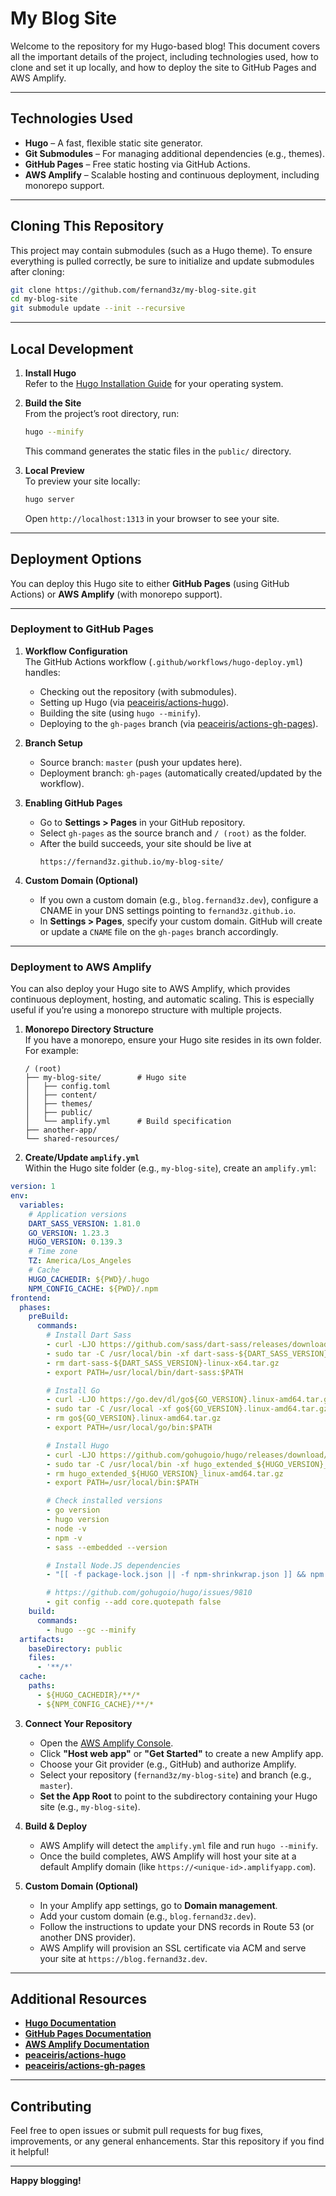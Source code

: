 # My Blog Site

Welcome to the repository for my Hugo-based blog! This document covers all the important details of the project, including technologies used, how to clone and set it up locally, and how to deploy the site to GitHub Pages and AWS Amplify.

---

## Technologies Used

- **Hugo** – A fast, flexible static site generator.
- **Git Submodules** – For managing additional dependencies (e.g., themes).
- **GitHub Pages** – Free static hosting via GitHub Actions.
- **AWS Amplify** – Scalable hosting and continuous deployment, including monorepo support.

---

## Cloning This Repository

This project may contain submodules (such as a Hugo theme). To ensure everything is pulled correctly, be sure to initialize and update submodules after cloning:

```bash
git clone https://github.com/fernand3z/my-blog-site.git
cd my-blog-site
git submodule update --init --recursive
```

---

## Local Development

1. **Install Hugo**  
   Refer to the [Hugo Installation Guide](https://gohugo.io/getting-started/installing/) for your operating system.

2. **Build the Site**  
   From the project’s root directory, run:
   ```bash
   hugo --minify
   ```
   This command generates the static files in the `public/` directory.

3. **Local Preview**  
   To preview your site locally:
   ```bash
   hugo server
   ```
   Open `http://localhost:1313` in your browser to see your site.

---

## Deployment Options

You can deploy this Hugo site to either **GitHub Pages** (using GitHub Actions) or **AWS Amplify** (with monorepo support).

---

### Deployment to GitHub Pages

1. **Workflow Configuration**  
   The GitHub Actions workflow (`.github/workflows/hugo-deploy.yml`) handles:
   - Checking out the repository (with submodules).
   - Setting up Hugo (via [peaceiris/actions-hugo](https://github.com/peaceiris/actions-hugo)).
   - Building the site (using `hugo --minify`).
   - Deploying to the `gh-pages` branch (via [peaceiris/actions-gh-pages](https://github.com/peaceiris/actions-gh-pages)).

2. **Branch Setup**  
   - Source branch: `master` (push your updates here).
   - Deployment branch: `gh-pages` (automatically created/updated by the workflow).

3. **Enabling GitHub Pages**  
   - Go to **Settings > Pages** in your GitHub repository.
   - Select `gh-pages` as the source branch and `/ (root)` as the folder.
   - After the build succeeds, your site should be live at  
     ```
     https://fernand3z.github.io/my-blog-site/
     ```

4. **Custom Domain (Optional)**  
   - If you own a custom domain (e.g., `blog.fernand3z.dev`), configure a CNAME in your DNS settings pointing to `fernand3z.github.io`.
   - In **Settings > Pages**, specify your custom domain. GitHub will create or update a `CNAME` file on the `gh-pages` branch accordingly.

---

### Deployment to AWS Amplify

You can also deploy your Hugo site to AWS Amplify, which provides continuous deployment, hosting, and automatic scaling. This is especially useful if you’re using a monorepo structure with multiple projects.

1. **Monorepo Directory Structure**  
   If you have a monorepo, ensure your Hugo site resides in its own folder. For example:
   ```
   / (root)
   ├── my-blog-site/        # Hugo site
   │   ├── config.toml
   │   ├── content/
   │   ├── themes/
   │   ├── public/
   │   └── amplify.yml      # Build specification
   ├── another-app/
   └── shared-resources/
   ```

2. **Create/Update `amplify.yml`**  
   Within the Hugo site folder (e.g., `my-blog-site`), create an `amplify.yml`:
```yaml
version: 1
env:
  variables:
    # Application versions
    DART_SASS_VERSION: 1.81.0
    GO_VERSION: 1.23.3
    HUGO_VERSION: 0.139.3
    # Time zone
    TZ: America/Los_Angeles
    # Cache
    HUGO_CACHEDIR: ${PWD}/.hugo
    NPM_CONFIG_CACHE: ${PWD}/.npm
frontend:
  phases:
    preBuild:
      commands:
        # Install Dart Sass
        - curl -LJO https://github.com/sass/dart-sass/releases/download/${DART_SASS_VERSION}/dart-sass-${DART_SASS_VERSION}-linux-x64.tar.gz
        - sudo tar -C /usr/local/bin -xf dart-sass-${DART_SASS_VERSION}-linux-x64.tar.gz
        - rm dart-sass-${DART_SASS_VERSION}-linux-x64.tar.gz
        - export PATH=/usr/local/bin/dart-sass:$PATH

        # Install Go
        - curl -LJO https://go.dev/dl/go${GO_VERSION}.linux-amd64.tar.gz
        - sudo tar -C /usr/local -xf go${GO_VERSION}.linux-amd64.tar.gz
        - rm go${GO_VERSION}.linux-amd64.tar.gz
        - export PATH=/usr/local/go/bin:$PATH

        # Install Hugo
        - curl -LJO https://github.com/gohugoio/hugo/releases/download/v${HUGO_VERSION}/hugo_extended_${HUGO_VERSION}_linux-amd64.tar.gz
        - sudo tar -C /usr/local/bin -xf hugo_extended_${HUGO_VERSION}_linux-amd64.tar.gz
        - rm hugo_extended_${HUGO_VERSION}_linux-amd64.tar.gz
        - export PATH=/usr/local/bin:$PATH

        # Check installed versions
        - go version
        - hugo version
        - node -v
        - npm -v
        - sass --embedded --version

        # Install Node.JS dependencies
        - "[[ -f package-lock.json || -f npm-shrinkwrap.json ]] && npm ci --prefer-offline || true"

        # https://github.com/gohugoio/hugo/issues/9810
        - git config --add core.quotepath false
    build:
      commands:
        - hugo --gc --minify
  artifacts:
    baseDirectory: public
    files:
      - '**/*'
  cache:
    paths:
      - ${HUGO_CACHEDIR}/**/*
      - ${NPM_CONFIG_CACHE}/**/*


```

3. **Connect Your Repository**  
   - Open the [AWS Amplify Console](https://console.aws.amazon.com/amplify/).
   - Click **"Host web app"** or **"Get Started"** to create a new Amplify app.
   - Choose your Git provider (e.g., GitHub) and authorize Amplify.
   - Select your repository (`fernand3z/my-blog-site`) and branch (e.g., `master`).
   - **Set the App Root** to point to the subdirectory containing your Hugo site (e.g., `my-blog-site`).

4. **Build & Deploy**  
   - AWS Amplify will detect the `amplify.yml` file and run `hugo --minify`.
   - Once the build completes, AWS Amplify will host your site at a default Amplify domain (like `https://<unique-id>.amplifyapp.com`).

5. **Custom Domain (Optional)**  
   - In your Amplify app settings, go to **Domain management**.
   - Add your custom domain (e.g., `blog.fernand3z.dev`).
   - Follow the instructions to update your DNS records in Route 53 (or another DNS provider).
   - AWS Amplify will provision an SSL certificate via ACM and serve your site at `https://blog.fernand3z.dev`.

---

## Additional Resources

- **[Hugo Documentation](https://gohugo.io/)**
- **[GitHub Pages Documentation](https://docs.github.com/en/pages)**
- **[AWS Amplify Documentation](https://docs.aws.amazon.com/amplify/)**
- **[peaceiris/actions-hugo](https://github.com/peaceiris/actions-hugo)**
- **[peaceiris/actions-gh-pages](https://github.com/peaceiris/actions-gh-pages)**

---

## Contributing

Feel free to open issues or submit pull requests for bug fixes, improvements, or any general enhancements. Star this repository if you find it helpful!

---

**Happy blogging!**

